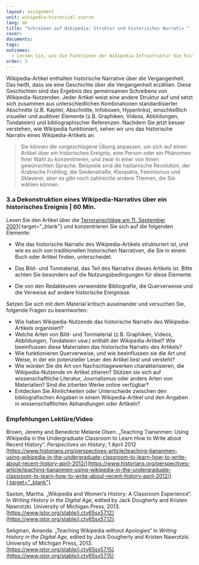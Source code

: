 ```yaml
---
layout: assignment
unit: wikipedia-historical-source 
lang: de 
title: "Schreiben auf Wikipedia: Struktur und historisches Narrativ "
cover:
documents:
tags:
outcomes: 
  - Lernen Sie, wie die Funktionen der Wikipedia-Infrastruktur die historischen Narrative formen
order: 3
---
```

Wikipedia-Artikel enthalten historische Narrative über die Vergangenheit. Das heißt, dass sie eine Geschichte über die Vergangenheit erzählen. Diese Geschichten sind das Ergebnis des gemeinsamen Schreibens von Wikipedia-Nutzenden. Jeder Artikel weist eine andere Struktur auf und setzt sich zusammen aus unterschiedlichen Kombinationen standardisierter Abschnitte (z.B. Kapitel, Abschnitte, Infoboxen, Hyperlinks), einschließlich visueller und auditiver Elemente (z.B. Graphiken, Videos, Abbildungen, Tondateien) und bibliographischer Referenzen. Nachdem Sie jetzt besser verstehen, wie Wikipedia funktioniert, sehen wir uns das historische Narrativ eines Wikipedia-Artikels an.

> Sie können die vorgeschlagene Übung anpassen, um sich auf einen Artikel über ein historisches Ereignis, eine Person oder ein Phänomen Ihrer Wahl zu konzentrieren, und zwar in einer von Ihnen gewünschten Sprache. Beispiele sind die haitianische Revolution, der Arabische Frühling, die Seidenstraße, Kleopatra, Feminismus und Sklaverei, aber es gibt noch zahlreiche andere Themen, die Sie wählen können.

<!-- more -->

<!-- briefing-student -->

### 3.a Dekonstruktion eines Wikipedia-Narrativs über ein historisches Ereignis | 60 Min.
<!-- section-contents -->

Lesen Sie den Artikel über die [Terroranschläge am 11. September 2001](https://de.wikipedia.org/wiki/Terroranschl%C3%A4ge_am_11._September_2001){:target="_blank"} und konzentrieren Sie sich auf die folgenden Elemente:

- Wie das historische Narrativ des Wikipedia-Artikels strukturiert ist, und wie es sich von traditionellen historischen Narrativen, die Sie in einem Buch oder Artikel finden, unterscheidet.

- Das Bild- und Tonmaterial, das Teil des Narrativs dieses Artikels ist. Bitte achten Sie besonders auf die Nutzungsbedingungen für diese Elemente.

- Die von den Redakteuren verwendete Bibliografie, die Querverweise und die Verweise auf andere historische Ereignisse.

Setzen Sie sich mit dem Material kritisch auseinander und versuchen Sie, folgende Fragen zu beantworten:

- Wie haben Wikipedia-Nutzende das historische Narrativ des Wikipedia-Artikels organisiert?
- Welche Arten von Bild- und Tonmaterial (z.B. Graphiken, Videos, Abbildungen, Tondateien usw.) enthält der Wikipedia-Artikel? Wie beeinflussen diese Materialien das historische Narrativ des Artikels?
- Wie funktionieren Querverweise, und wie beeinflussen sie die Art und Weise, in der ein potenzieller Leser den Artikel liest und versteht?
- Wie würden Sie die Art von Nachschlagewerken charakterisieren, die Wikipedia-Nutzende im Artikel zitieren? Stützen sie sich auf wissenschaftliche Literatur, Journalismus oder andere Arten von Materialien? Sind die zitierten Werke online verfügbar?
- Entdecken Sie Ähnlichkeiten oder Unterschiede zwischen den bibliografischen Angaben in einem Wikipedia-Artikel und den Angaben in wissenschaftlichen Abhandlungen oder Artikeln?

<!-- section -->


### Empfehlungen Lektüre/Video
<!-- section-contents --> 
Brown, Jeremy and Benedicte Melanie Olsen. „Teaching Tiananmen: Using Wikipedia in the Undergraduate Classroom to Learn How to Write about Recent History“. *Perspectives on History*, 1 April 2012 [https://www.historians.org/perspectives-article/teaching-tiananmen-using-wikipedia-in-the-undergraduate-classroom-to-learn-how-to-write-about-recent-history-april-2012/](https://www.historians.org/perspectives-article/teaching-tiananmen-using-wikipedia-in-the-undergraduate-classroom-to-learn-how-to-write-about-recent-history-april-2012/){:target="_blank"}

Saxton, Martha. „Wikipedia and Women’s History: A Classroom Experience“. In *Writing History in the Digital Age*, edited by Jack Dougherty and Kristen Nawrotzki. University of Michigan Press, 2013. [https://www.jstor.org/stable/j.ctv65sx57.12](https://www.jstor.org/stable/j.ctv65sx57.12).

Seligman, Amanda. „Teaching Wikipedia without Apologies“ in *Writing History in the Digital Age*, edited by Jack Dougherty and Kristen Nawrotzki. University of Michigan Press, 2013. [https://www.jstor.org/stable/j.ctv65sx57.15](https://www.jstor.org/stable/j.ctv65sx57.15) 


<!-- briefing-teacher -->

  